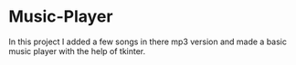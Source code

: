 # Music-Player
In this project I added a few songs in there mp3 version and made a basic music player with the help of tkinter.
